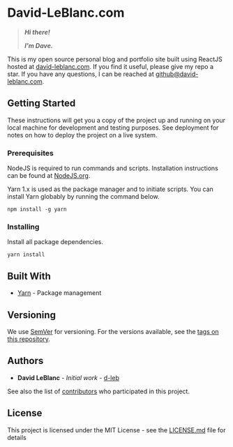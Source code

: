 # David-LeBlanc.com

> _**Hi there!**_
>
> _**I'm Dave.**_

This is my open source personal blog and portfolio site built using ReactJS hosted at [david-leblanc.com](https://david-leblanc.com/). If you find it useful, please give my repo a star. If you have any questions, I can be reached at github@david-leblanc.com.

## Getting Started

These instructions will get you a copy of the project up and running on your local machine for development and testing purposes. See deployment for notes on how to deploy the project on a live system.

### Prerequisites

NodeJS is required to run commands and scripts. Installation instructions can be found at [NodeJS.org](https://nodejs.org/).

Yarn 1.x is used as the package manager and to initiate scripts. You can install Yarn globably by running the command below.

```
npm install -g yarn
```

### Installing

Install all package dependencies.

```
yarn install
```

## Built With

- [Yarn](https://yarnpkg.com/) - Package management

## Versioning

We use [SemVer](http://semver.org/) for versioning. For the versions available, see the [tags on this repository](https://github.com/your/project/tags).

## Authors

- **David LeBlanc** - _Initial work_ - [d-leb](https://github.com/d-leb)

See also the list of [contributors](https://github.com/d-leb/david-leblanc.com/contributors) who participated in this project.

## License

This project is licensed under the MIT License - see the [LICENSE.md](LICENSE.md) file for details
